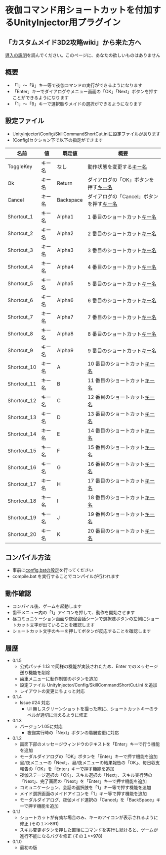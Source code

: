 ﻿# 夜伽コマンド用ショートカットを付加するUnityInjector用プラグイン

## 「カスタムメイド3D2攻略wiki」から来た方へ

[導入の説明](../INSTALL.md)を読んでください。このページに、あなたの欲しいものはありません


## 概要

 - 「1」～「9」キー等で夜伽コマンドの実行ができるようになります
 - 「Enter」キーでダイアログやメニュー画面の「OK」「Next」ボタンを押すことができるようになります
 - 「1」～「9」キーで選択肢やメイドの選択ができるようになります


## 設定ファイル

 - UnityInjector\Config\SkillCommandShortCut.iniに設定ファイルがあります
 - [Config]セクション下で以下の指定ができます

| 名前        | 値     | 既定値    | 概要 |
| ------      | ------ | ------    | ---- |
| ToggleKey   | キー名 | なし      | 動作状態を変更する[キー名](http://docs.unity3d.com/jp/current/ScriptReference/KeyCode.html) |
| Ok          | キー名 | Return    | ダイアログの「OK」ボタンを押す[キー名](http://docs.unity3d.com/jp/current/ScriptReference/KeyCode.html) |
| Cancel      | キー名 | Backspace | ダイアログの「Cancel」ボタンを押す[キー名](http://docs.unity3d.com/jp/current/ScriptReference/KeyCode.html) |
| Shortcut_1  | キー名 | Alpha1    | 1  番目のショートカット[キー名](http://docs.unity3d.com/jp/current/ScriptReference/KeyCode.html) |
| Shortcut_2  | キー名 | Alpha2    | 2  番目のショートカット[キー名](http://docs.unity3d.com/jp/current/ScriptReference/KeyCode.html) |
| Shortcut_3  | キー名 | Alpha3    | 3  番目のショートカット[キー名](http://docs.unity3d.com/jp/current/ScriptReference/KeyCode.html) |
| Shortcut_4  | キー名 | Alpha4    | 4  番目のショートカット[キー名](http://docs.unity3d.com/jp/current/ScriptReference/KeyCode.html) |
| Shortcut_5  | キー名 | Alpha5    | 5  番目のショートカット[キー名](http://docs.unity3d.com/jp/current/ScriptReference/KeyCode.html) |
| Shortcut_6  | キー名 | Alpha6    | 6  番目のショートカット[キー名](http://docs.unity3d.com/jp/current/ScriptReference/KeyCode.html) |
| Shortcut_7  | キー名 | Alpha7    | 7  番目のショートカット[キー名](http://docs.unity3d.com/jp/current/ScriptReference/KeyCode.html) |
| Shortcut_8  | キー名 | Alpha8    | 8  番目のショートカット[キー名](http://docs.unity3d.com/jp/current/ScriptReference/KeyCode.html) |
| Shortcut_9  | キー名 | Alpha9    | 9  番目のショートカット[キー名](http://docs.unity3d.com/jp/current/ScriptReference/KeyCode.html) |
| Shortcut_10 | キー名 | A         | 10 番目のショートカット[キー名](http://docs.unity3d.com/jp/current/ScriptReference/KeyCode.html) |
| Shortcut_11 | キー名 | B         | 11 番目のショートカット[キー名](http://docs.unity3d.com/jp/current/ScriptReference/KeyCode.html) |
| Shortcut_12 | キー名 | C         | 12 番目のショートカット[キー名](http://docs.unity3d.com/jp/current/ScriptReference/KeyCode.html) |
| Shortcut_13 | キー名 | D         | 13 番目のショートカット[キー名](http://docs.unity3d.com/jp/current/ScriptReference/KeyCode.html) |
| Shortcut_14 | キー名 | E         | 14 番目のショートカット[キー名](http://docs.unity3d.com/jp/current/ScriptReference/KeyCode.html) |
| Shortcut_15 | キー名 | F         | 15 番目のショートカット[キー名](http://docs.unity3d.com/jp/current/ScriptReference/KeyCode.html) |
| Shortcut_16 | キー名 | G         | 16 番目のショートカット[キー名](http://docs.unity3d.com/jp/current/ScriptReference/KeyCode.html) |
| Shortcut_17 | キー名 | H         | 17 番目のショートカット[キー名](http://docs.unity3d.com/jp/current/ScriptReference/KeyCode.html) |
| Shortcut_18 | キー名 | I         | 18 番目のショートカット[キー名](http://docs.unity3d.com/jp/current/ScriptReference/KeyCode.html) |
| Shortcut_19 | キー名 | J         | 19 番目のショートカット[キー名](http://docs.unity3d.com/jp/current/ScriptReference/KeyCode.html) |
| Shortcut_20 | キー名 | K         | 20 番目のショートカット[キー名](http://docs.unity3d.com/jp/current/ScriptReference/KeyCode.html) |


## コンパイル方法

 - 事前に[config.batの設定](../INSTALL.md)を行ってください
 - compile.bat を実行することでコンパイルが行われます


## 動作確認

 - コンパイル後、ゲームを起動します
 - 歯車メニュー内の「1」アイコンを押して、動作を開始させます
 - 昼コミュニケーション画面や夜伽会話シーンで選択肢ボタンの左側にショートカット文字が出ていることを確認します
 - ショートカット文字のキーを押してボタンが反応することを確認します


## 履歴

 - 0.1.5
   - 公式パッチ 1.13 で同様の機能が実装されたため、Enter でのメッセージ送り機能を削除
   - 歯車メニューに動作制御のボタンを追加
   - 設定ファイル UnityInjector/Config/SkillCommandShortCut.ini を追加
   - レイアウトの変更にちょっと対応
 - 0.1.4
   - Issue #24 対応
     - UI 無しスクリーンショットを撮った際に、ショートカットキーのラベルが適切に消えるように修正
 - 0.1.3
   - バージョン1.05に対応
     - 夜伽実行時の「Next」ボタンの階層変更に対応
 - 0.1.2
   - 画面下部のメッセージウィンドウのテキストを「Enter」キーで行う機能を追加
   - モーダルダイアログの「OK」ボタンを「Enter」キーで押す機能を追加
   - 昼/夜メニューの「Next」、昼/夜メニューの結果報告の「OK」、毎日収支報告の「OK」を「Enter」キーで押す機能を追加
   - 夜伽ステージ選択の「OK」、スキル選択の「Next」、スキル実行時の「Next」、完了画面の「Next」を「Enter」キーで押す機能を追加
   - コミュニケーション、会話の選択肢を「1」キー等で押す機能を追加
   - メイド選択画面のメイドアイコンを「1」キー等で押す機能を追加
   - モーダルダイアログ、夜伽メイド選択の「Cancel」を「BackSpace」キーで押す機能を追加
 - 0.1.1
   - ショートカットが有効な場合のみ、キーのアイコンが表示されるように修正 (その１>>891)
   - スキル変更ボタンを押した直後にコマンドを実行し続けると、ゲームが進行不能になるバグを修正 (その１>>978)
 - 0.1.0
   - 最初の版
